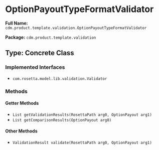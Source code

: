 # OptionPayoutTypeFormatValidator

**Full Name:** `cdm.product.template.validation.OptionPayoutTypeFormatValidator`

**Package:** `cdm.product.template.validation`

## Type: Concrete Class

### Implemented Interfaces

- `com.rosetta.model.lib.validation.Validator`

### Methods

#### Getter Methods

- `List getValidationResults(RosettaPath arg0, OptionPayout arg1)`
- `List getComparisonResults(OptionPayout arg0)`

#### Other Methods

- `ValidationResult validate(RosettaPath arg0, OptionPayout arg1)`

